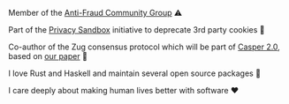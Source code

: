 Member of the [Anti-Fraud Community Group](https://www.w3.org/community/antifraud/) ⚠️

Part of the [Privacy Sandbox](https://privacysandbox.com/) initiative to deprecate 3rd party cookies 🍪

Co-author of the Zug consensus protocol which will be part of [Casper 2.0](https://casperlabs.io/blog/beyond-eth-30-theres-casper-20), based on [our paper](https://arxiv.org/abs/2205.06314) 👻

I love Rust and Haskell and maintain several open source packages 🤖

I care deeply about making human lives better with software ❤️
